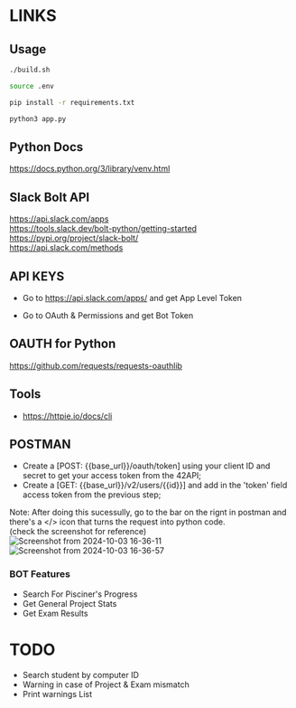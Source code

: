 # LINKS

## Usage

```sh
./build.sh

source .env

pip install -r requirements.txt

python3 app.py
```

## Python Docs

https://docs.python.org/3/library/venv.html

## Slack Bolt API

https://api.slack.com/apps
<br/>
https://tools.slack.dev/bolt-python/getting-started
<br/>
https://pypi.org/project/slack-bolt/
<br/>
https://api.slack.com/methods

## API KEYS

- Go to https://api.slack.com/apps/ and get App Level Token

- Go to OAuth & Permissions and get Bot Token

## OAUTH for Python

https://github.com/requests/requests-oauthlib

## Tools

- https://httpie.io/docs/cli


## POSTMAN
        
- Create a [POST: {{base_url}}/oauth/token] using your client ID and secret to get your access token from the 42API;
- Create a [GET: {{base_url}}/v2/users/{{id}}] and add in the 'token' field access token from the previous step;

Note: After doing this sucessully, go to the bar on the rignt in postman and there's a </> icon that turns the request into python code.
<br/>
(check the screenshot for reference)
![Screenshot from 2024-10-03 16-36-11](https://github.com/user-attachments/assets/f58467d2-6738-4649-8b11-70bff729b596)
![Screenshot from 2024-10-03 16-36-57](https://github.com/user-attachments/assets/a6457bd0-c346-4e90-a2d3-918a03afb229)


### BOT Features

- Search For Pisciner's Progress
- Get General Project Stats
- Get Exam Results


# TODO

- Search student by computer ID
- Warning in case of Project & Exam mismatch
- Print warnings List
